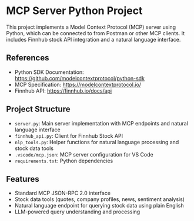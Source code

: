 # MCP Server Python Project

This project implements a Model Context Protocol (MCP) server using Python, which can be connected to from Postman or other MCP clients. It includes Finnhub stock API integration and a natural language interface.

## References
- Python SDK Documentation: https://github.com/modelcontextprotocol/python-sdk
- MCP Specification: https://modelcontextprotocol.io/
- Finnhub API: https://finnhub.io/docs/api

## Project Structure
- `server.py`: Main server implementation with MCP endpoints and natural language interface
- `finnhub_api.py`: Client for Finnhub Stock API
- `nlp_tools.py`: Helper functions for natural language processing and stock data tools
- `.vscode/mcp.json`: MCP server configuration for VS Code
- `requirements.txt`: Python dependencies

## Features
- Standard MCP JSON-RPC 2.0 interface
- Stock data tools (quotes, company profiles, news, sentiment analysis)
- Natural language endpoint for querying stock data using plain English
- LLM-powered query understanding and processing
